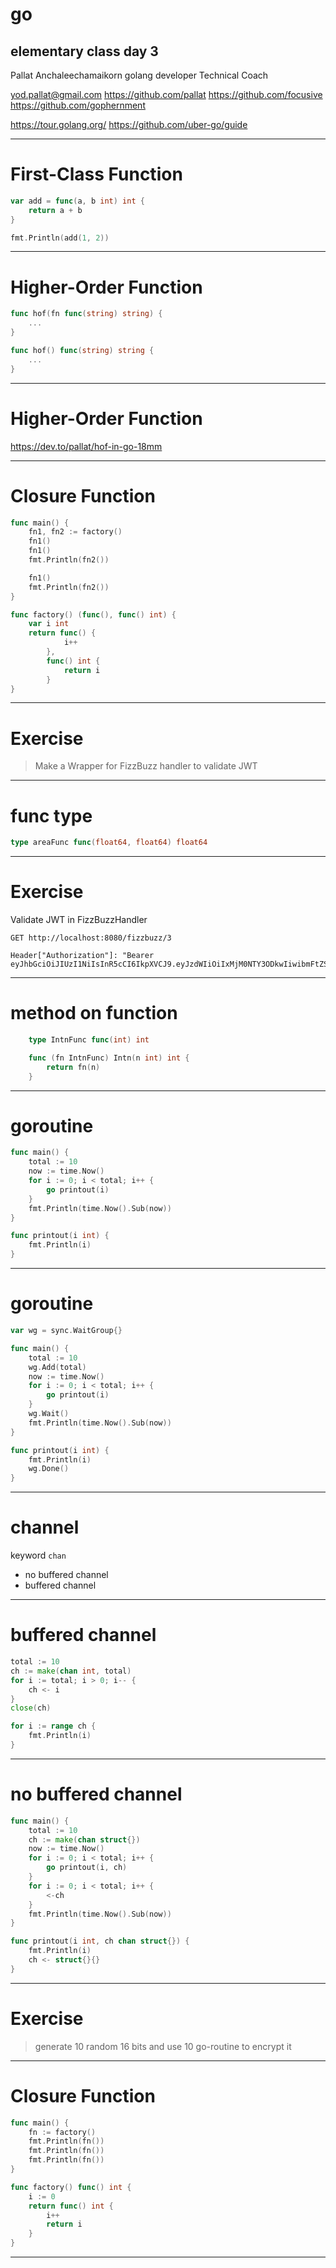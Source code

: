 # go

## elementary class day 3

Pallat Anchaleechamaikorn
golang developer
Technical Coach

yod.pallat@gmail.com
https://github.com/pallat
https://github.com/focusive
https://github.com/gophernment

https://tour.golang.org/
https://github.com/uber-go/guide

---

# First-Class Function

```go
var add = func(a, b int) int {
    return a + b
}

fmt.Println(add(1, 2))
```

---

# Higher-Order Function

```go
func hof(fn func(string) string) {
    ...
}

func hof() func(string) string {
    ...
}
```

---

# Higher-Order Function

https://dev.to/pallat/hof-in-go-18mm

---

# Closure Function

```go
func main() {
    fn1, fn2 := factory()
    fn1()
    fn1()
    fmt.Println(fn2())

    fn1()
    fmt.Println(fn2())
}

func factory() (func(), func() int) {
    var i int
    return func() {
            i++
        },
        func() int {
            return i
        }
}
```

---

# Exercise

> Make a Wrapper for FizzBuzz handler to validate JWT

---

# func type

```go
type areaFunc func(float64, float64) float64 
```

---

# Exercise

Validate JWT in FizzBuzzHandler

```http
GET http://localhost:8080/fizzbuzz/3

Header["Authorization"]: "Bearer eyJhbGciOiJIUzI1NiIsInR5cCI6IkpXVCJ9.eyJzdWIiOiIxMjM0NTY3ODkwIiwibmFtZSI6IkpvaG4gRG9lIiwiaWF0IjoxNTE2MjM5MDIyfQ.SflKxwRJSMeKKF2QT4fwpMeJf36POk6yJV_adQssw5c"
```

---

# method on function

```go
    type IntnFunc func(int) int

    func (fn IntnFunc) Intn(n int) int {
        return fn(n)
    }
```

---

# goroutine

```go
func main() {
    total := 10
    now := time.Now()
    for i := 0; i < total; i++ {
        go printout(i)
    }
    fmt.Println(time.Now().Sub(now))
}

func printout(i int) {
    fmt.Println(i)
}

```

---

# goroutine

```go
var wg = sync.WaitGroup{}

func main() {
    total := 10
    wg.Add(total)
    now := time.Now()
    for i := 0; i < total; i++ {
        go printout(i)
    }
    wg.Wait()
    fmt.Println(time.Now().Sub(now))
}

func printout(i int) {
    fmt.Println(i)
    wg.Done()
}
```

---

# channel 

keyword `chan`

- no buffered channel
- buffered channel

---

# buffered channel

```go
total := 10
ch := make(chan int, total)
for i := total; i > 0; i-- {
    ch <- i
}
close(ch)

for i := range ch {
    fmt.Println(i)
}
```

---

# no buffered channel

```go
func main() {
    total := 10
    ch := make(chan struct{})
    now := time.Now()
    for i := 0; i < total; i++ {
        go printout(i, ch)
    }
    for i := 0; i < total; i++ {
        <-ch
    }
    fmt.Println(time.Now().Sub(now))
}

func printout(i int, ch chan struct{}) {
    fmt.Println(i)
    ch <- struct{}{}
}
```

---

# Exercise

> generate 10 random 16 bits and use 10 go-routine to encrypt it

---

# Closure Function

```go
func main() {
    fn := factory()
    fmt.Println(fn())
    fmt.Println(fn())
    fmt.Println(fn())
}

func factory() func() int {
    i := 0
    return func() int {
        i++
        return i
    }
}
```

---

